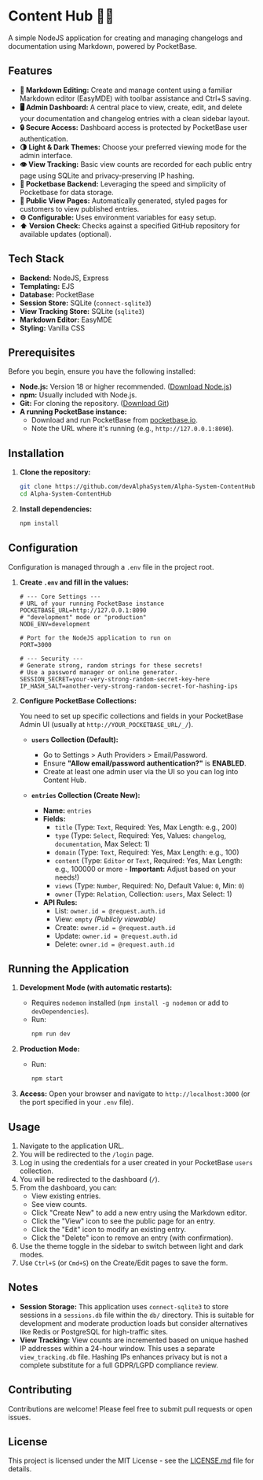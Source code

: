 # Content Hub 📝✨

A simple NodeJS application for creating and managing changelogs and documentation using Markdown, powered by PocketBase.

## Features

- **📝 Markdown Editing:** Create and manage content using a familiar Markdown editor (EasyMDE) with toolbar assistance and Ctrl+S saving.
- **🖥️ Admin Dashboard:** A central place to view, create, edit, and delete your documentation and changelog entries with a clean sidebar layout.
- **🔒 Secure Access:** Dashboard access is protected by PocketBase user authentication.
- **🌗 Light & Dark Themes:** Choose your preferred viewing mode for the admin interface.
- **👁️ View Tracking:** Basic view counts are recorded for each public entry page using SQLite and privacy-preserving IP hashing.
- **🚀 Pocketbase Backend:** Leveraging the speed and simplicity of Pocketbase for data storage.
- **📄 Public View Pages:** Automatically generated, styled pages for customers to view published entries.
- **⚙️ Configurable:** Uses environment variables for easy setup.
- **⬆️ Version Check:** Checks against a specified GitHub repository for available updates (optional).

## Tech Stack

- **Backend:** NodeJS, Express
- **Templating:** EJS
- **Database:** PocketBase
- **Session Store:** SQLite (`connect-sqlite3`)
- **View Tracking Store:** SQLite (`sqlite3`)
- **Markdown Editor:** EasyMDE
- **Styling:** Vanilla CSS

## Prerequisites

Before you begin, ensure you have the following installed:

- **Node.js:** Version 18 or higher recommended. ([Download Node.js](https://nodejs.org/))
- **npm:** Usually included with Node.js.
- **Git:** For cloning the repository. ([Download Git](https://git-scm.com/))
- **A running PocketBase instance:**
  - Download and run PocketBase from [pocketbase.io](https://pocketbase.io/).
  - Note the URL where it's running (e.g., `http://127.0.0.1:8090`).

## Installation

1.  **Clone the repository:**

    ```bash
    git clone https://github.com/devAlphaSystem/Alpha-System-ContentHub.git
    cd Alpha-System-ContentHub
    ```

2.  **Install dependencies:**
    ```bash
    npm install
    ```

## Configuration

Configuration is managed through a `.env` file in the project root.

1.  **Create `.env` and fill in the values:**

    ```dotenv
    # --- Core Settings ---
    # URL of your running PocketBase instance
    POCKETBASE_URL=http://127.0.0.1:8090
    # "development" mode or "production"
    NODE_ENV=development

    # Port for the NodeJS application to run on
    PORT=3000

    # --- Security ---
    # Generate strong, random strings for these secrets!
    # Use a password manager or online generator.
    SESSION_SECRET=your-very-strong-random-secret-key-here
    IP_HASH_SALT=another-very-strong-random-secret-for-hashing-ips
    ```

2.  **Configure PocketBase Collections:**

    You need to set up specific collections and fields in your PocketBase Admin UI (usually at `http://YOUR_POCKETBASE_URL/_/`).

    - **`users` Collection (Default):**

      - Go to Settings > Auth Providers > Email/Password.
      - Ensure **"Allow email/password authentication?"** is **ENABLED**.
      - Create at least one admin user via the UI so you can log into Content Hub.

    - **`entries` Collection (Create New):**
      - **Name:** `entries`
      - **Fields:**
        - `title` (Type: `Text`, Required: Yes, Max Length: e.g., 200)
        - `type` (Type: `Select`, Required: Yes, Values: `changelog`, `documentation`, Max Select: 1)
        - `domain` (Type: `Text`, Required: Yes, Max Length: e.g., 100)
        - `content` (Type: `Editor` or `Text`, Required: Yes, Max Length: e.g., 100000 or more - **Important:** Adjust based on your needs!)
        - `views` (Type: `Number`, Required: No, Default Value: `0`, Min: `0`)
        - `owner` (Type: `Relation`, Collection: `users`, Max Select: 1)
      - **API Rules:**
        - List: `owner.id = @request.auth.id`
        - View: `empty` _(Publicly viewable)_
        - Create: `owner.id = @request.auth.id`
        - Update: `owner.id = @request.auth.id`
        - Delete: `owner.id = @request.auth.id`

## Running the Application

1.  **Development Mode (with automatic restarts):**

    - Requires `nodemon` installed (`npm install -g nodemon` or add to `devDependencies`).
    - Run:
      ```bash
      npm run dev
      ```

2.  **Production Mode:**

    - Run:
      ```bash
      npm start
      ```

3.  **Access:**
    Open your browser and navigate to `http://localhost:3000` (or the port specified in your `.env` file).

## Usage

1.  Navigate to the application URL.
2.  You will be redirected to the `/login` page.
3.  Log in using the credentials for a user created in your PocketBase `users` collection.
4.  You will be redirected to the dashboard (`/`).
5.  From the dashboard, you can:
    - View existing entries.
    - See view counts.
    - Click "Create New" to add a new entry using the Markdown editor.
    - Click the "View" icon to see the public page for an entry.
    - Click the "Edit" icon to modify an existing entry.
    - Click the "Delete" icon to remove an entry (with confirmation).
6.  Use the theme toggle in the sidebar to switch between light and dark modes.
7.  Use `Ctrl+S` (or `Cmd+S`) on the Create/Edit pages to save the form.

## Notes

- **Session Storage:** This application uses `connect-sqlite3` to store sessions in a `sessions.db` file within the `db/` directory. This is suitable for development and moderate production loads but consider alternatives like Redis or PostgreSQL for high-traffic sites.
- **View Tracking:** View counts are incremented based on unique hashed IP addresses within a 24-hour window. This uses a separate `view_tracking.db` file. Hashing IPs enhances privacy but is not a complete substitute for a full GDPR/LGPD compliance review.

## Contributing

Contributions are welcome! Please feel free to submit pull requests or open issues.

## License

This project is licensed under the MIT License - see the [LICENSE.md](LICENSE.md) file for details.
